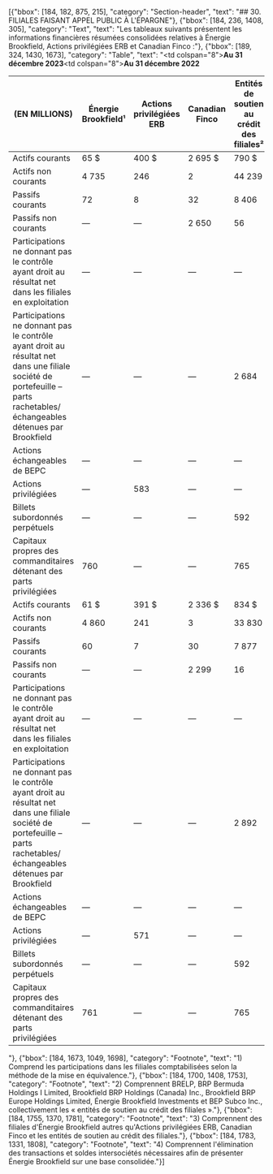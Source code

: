 [{"bbox": [184, 182, 875, 215], "category": "Section-header", "text": "## 30. FILIALES FAISANT APPEL PUBLIC À L'ÉPARGNE"}, {"bbox": [184, 236, 1408, 305], "category": "Text", "text": "Les tableaux suivants présentent les informations financières résumées consolidées relatives à Énergie Brookfield, Actions privilégiées ERB et Canadian Finco :"}, {"bbox": [189, 324, 1430, 1673], "category": "Table", "text": "<table><thead><tr><th>(EN MILLIONS)</th><th>Énergie Brookfield¹</th><th>Actions privilégiées ERB</th><th>Canadian Finco</th><th>Entités de soutien au crédit des filiales²</th><th>Autres filiales¹,³</th><th>Ajustements de consolidation⁴</th><th>Énergie Brookfield (Données consolidées)</th></tr></thead><tbody><tr><td colspan=\"8\"><strong>Au 31 décembre 2023</strong></td></tr><tr><td>Actifs courants</td><td>65 $</td><td>400 $</td><td>2 695 $</td><td>790 $</td><td>4 611 $</td><td>(3 951) $</td><td>4 610 $</td></tr><tr><td>Actifs non courants</td><td>4 735</td><td>246</td><td>2</td><td>44 239</td><td>71 435</td><td>(49 139)</td><td>71 518</td></tr><tr><td>Passifs courants</td><td>72</td><td>8</td><td>32</td><td>8 406</td><td>7 658</td><td>(8 138)</td><td>8 038</td></tr><tr><td>Passifs non courants</td><td>—</td><td>—</td><td>2 650</td><td>56</td><td>35 405</td><td>—</td><td>38 111</td></tr><tr><td>Participations ne donnant pas le contrôle ayant droit au résultat net dans les filiales en exploitation</td><td>—</td><td>—</td><td>—</td><td>—</td><td>18 863</td><td>—</td><td>18 863</td></tr><tr><td>Participations ne donnant pas le contrôle ayant droit au résultat net dans une filiale société de portefeuille – parts rachetables/échangeables détenues par Brookfield</td><td>—</td><td>—</td><td>—</td><td>2 684</td><td>—</td><td>—</td><td>2 684</td></tr><tr><td>Actions échangeables de BEPC</td><td>—</td><td>—</td><td>—</td><td>—</td><td>2 479</td><td>—</td><td>2 479</td></tr><tr><td>Actions privilégiées</td><td>—</td><td>583</td><td>—</td><td>—</td><td>—</td><td>—</td><td>583</td></tr><tr><td>Billets subordonnés perpétuels</td><td>—</td><td>—</td><td>—</td><td>592</td><td>—</td><td>—</td><td>592</td></tr><tr><td>Capitaux propres des commanditaires détenant des parts privilégiées</td><td>760</td><td>—</td><td>—</td><td>765</td><td>—</td><td>(765)</td><td>760</td></tr><tr><td colspan=\"8\"><strong>Au 31 décembre 2022</strong></td></tr><tr><td>Actifs courants</td><td>61 $</td><td>391 $</td><td>2 336 $</td><td>834 $</td><td>4 172 $</td><td>(3 611) $</td><td>4 183 $</td></tr><tr><td>Actifs non courants</td><td>4 860</td><td>241</td><td>3</td><td>33 830</td><td>59 860</td><td>(38 866)</td><td>59 928</td></tr><tr><td>Passifs courants</td><td>60</td><td>7</td><td>30</td><td>7 877</td><td>4 455</td><td>(7 486)</td><td>4 943</td></tr><tr><td>Passifs non courants</td><td>—</td><td>—</td><td>2 299</td><td>16</td><td>30 567</td><td>—</td><td>32 882</td></tr><tr><td>Participations ne donnant pas le contrôle ayant droit au résultat net dans les filiales en exploitation</td><td>—</td><td>—</td><td>—</td><td>—</td><td>14 755</td><td>—</td><td>14 755</td></tr><tr><td>Participations ne donnant pas le contrôle ayant droit au résultat net dans une filiale société de portefeuille – parts rachetables/échangeables détenues par Brookfield</td><td>—</td><td>—</td><td>—</td><td>2 892</td><td>—</td><td>—</td><td>2 892</td></tr><tr><td>Actions échangeables de BEPC</td><td>—</td><td>—</td><td>—</td><td>—</td><td>2 561</td><td>—</td><td>2 561</td></tr><tr><td>Actions privilégiées</td><td>—</td><td>571</td><td>—</td><td>—</td><td>—</td><td>—</td><td>571</td></tr><tr><td>Billets subordonnés perpétuels</td><td>—</td><td>—</td><td>—</td><td>592</td><td>—</td><td>—</td><td>592</td></tr><tr><td>Capitaux propres des commanditaires détenant des parts privilégiées</td><td>761</td><td>—</td><td>—</td><td>765</td><td>—</td><td>(766)</td><td>760</td></tr></tbody></table>"}, {"bbox": [184, 1673, 1049, 1698], "category": "Footnote", "text": "1) Comprend les participations dans les filiales comptabilisées selon la méthode de la mise en équivalence."}, {"bbox": [184, 1700, 1408, 1753], "category": "Footnote", "text": "2) Comprennent BRELP, BRP Bermuda Holdings I Limited, Brookfield BRP Holdings (Canada) Inc., Brookfield BRP Europe Holdings Limited, Énergie Brookfield Investments et BEP Subco Inc., collectivement les « entités de soutien au crédit des filiales »."}, {"bbox": [184, 1755, 1370, 1781], "category": "Footnote", "text": "3) Comprennent des filiales d'Énergie Brookfield autres qu'Actions privilégiées ERB, Canadian Finco et les entités de soutien au crédit des filiales."}, {"bbox": [184, 1783, 1331, 1808], "category": "Footnote", "text": "4) Comprennent l'élimination des transactions et soldes intersociétés nécessaires afin de présenter Énergie Brookfield sur une base consolidée."}]